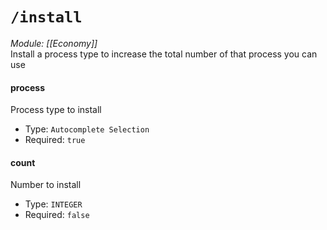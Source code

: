 # `/install`
*Module: [[Economy]]*<br>
Install a process type to increase the total number of that process you can use
#### process
Process type to install
- Type: `Autocomplete Selection`
- Required: `true`
#### count
Number to install
- Type: `INTEGER`
- Required: `false`
